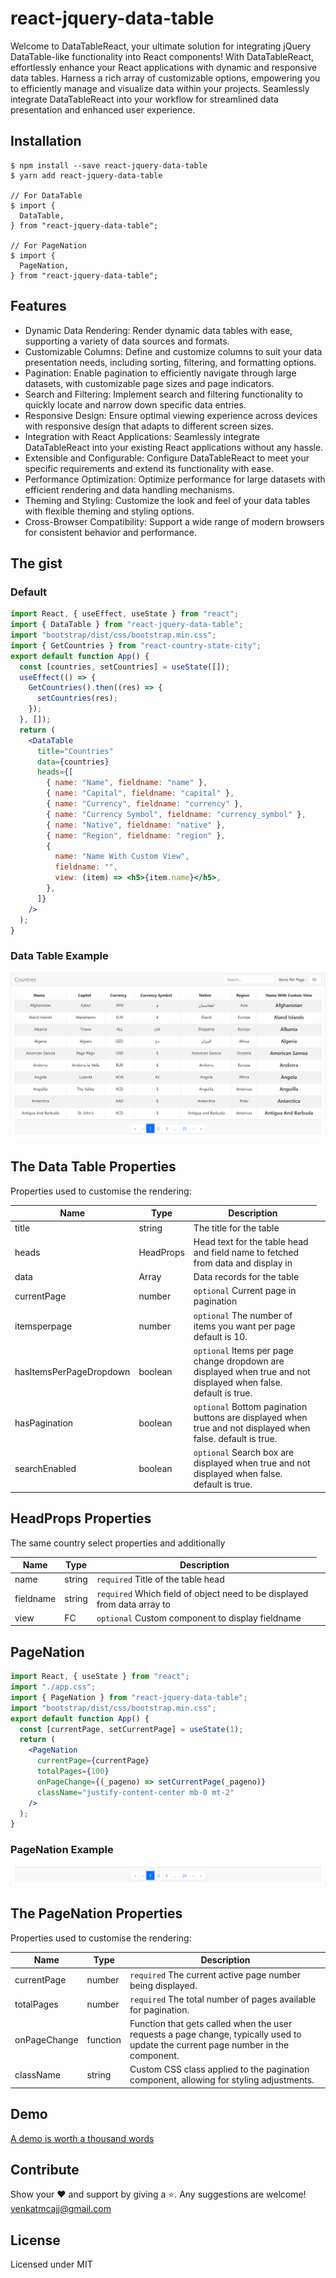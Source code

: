 # react-jquery-data-table

Welcome to DataTableReact, your ultimate solution for integrating jQuery DataTable-like functionality into React components! With DataTableReact, effortlessly enhance your React applications with dynamic and responsive data tables. Harness a rich array of customizable options, empowering you to efficiently manage and visualize data within your projects. Seamlessly integrate DataTableReact into your workflow for streamlined data presentation and enhanced user experience.

## Installation

```
$ npm install --save react-jquery-data-table
$ yarn add react-jquery-data-table

// For DataTable
$ import {
  DataTable,
} from "react-jquery-data-table";

// For PageNation
$ import {
  PageNation,
} from "react-jquery-data-table";
```

## Features

- Dynamic Data Rendering: Render dynamic data tables with ease, supporting a variety of data sources and formats.
- Customizable Columns: Define and customize columns to suit your data presentation needs, including sorting, filtering, and formatting options.
- Pagination: Enable pagination to efficiently navigate through large datasets, with customizable page sizes and page indicators.
- Search and Filtering: Implement search and filtering functionality to quickly locate and narrow down specific data entries.
- Responsive Design: Ensure optimal viewing experience across devices with responsive design that adapts to different screen sizes.
- Integration with React Applications: Seamlessly integrate DataTableReact into your existing React applications without any hassle.
- Extensible and Configurable: Configure DataTableReact to meet your specific requirements and extend its functionality with ease.
- Performance Optimization: Optimize performance for large datasets with efficient rendering and data handling mechanisms.
- Theming and Styling: Customize the look and feel of your data tables with flexible theming and styling options.
- Cross-Browser Compatibility: Support a wide range of modern browsers for consistent behavior and performance.

## The gist

### Default

```jsx
import React, { useEffect, useState } from "react";
import { DataTable } from "react-jquery-data-table";
import "bootstrap/dist/css/bootstrap.min.css";
import { GetCountries } from "react-country-state-city";
export default function App() {
  const [countries, setCountries] = useState([]);
  useEffect(() => {
    GetCountries().then((res) => {
      setCountries(res);
    });
  }, []);
  return (
    <DataTable
      title="Countries"
      data={countries}
      heads={[
        { name: "Name", fieldname: "name" },
        { name: "Capital", fieldname: "capital" },
        { name: "Currency", fieldname: "currency" },
        { name: "Currency Symbol", fieldname: "currency_symbol" },
        { name: "Native", fieldname: "native" },
        { name: "Region", fieldname: "region" },
        {
          name: "Name With Custom View",
          fieldname: "",
          view: (item) => <h5>{item.name}</h5>,
        },
      ]}
    />
  );
}
```

### Data Table Example

<img src="https://raw.githubusercontent.com/venkatmcajj/data-table-react/master/example/src/example1.png" alt="React Data Table example screenshot"/>

## The Data Table Properties

Properties used to customise the rendering:

| Name                    | Type      | Description                                                                                                      |
| ----------------------- | --------- | ---------------------------------------------------------------------------------------------------------------- |
| title                   | string    | The title for the table                                                                                          |
| heads                   | HeadProps | Head text for the table head and field name to fetched from data and display in <td>                             |
| data                    | Array     | Data records for the table                                                                                       |
| currentPage             | number    | `optional` Current page in pagination                                                                            |
| itemsperpage            | number    | `optional` The number of items you want per page default is 10.                                                  |
| hasItemsPerPageDropdown | boolean   | `optional` Items per page change dropdown are displayed when true and not displayed when false. default is true. |
| hasPagination           | boolean   | `optional` Bottom pagination buttons are displayed when true and not displayed when false. default is true.      |
| searchEnabled           | boolean   | `optional` Search box are displayed when true and not displayed when false. default is true.                     |

## HeadProps Properties

The same country select properties and additionally

| Name      | Type   | Description                                                                   |
| --------- | ------ | ----------------------------------------------------------------------------- |
| name      | string | `required` Title of the table head                                            |
| fieldname | string | `required` Which field of object need to be displayed from data array to <td> |
| view      | FC     | `optional` Custom component to display fieldname                              |

## PageNation

```jsx
import React, { useState } from "react";
import "./app.css";
import { PageNation } from "react-jquery-data-table";
import "bootstrap/dist/css/bootstrap.min.css";
export default function App() {
  const [currentPage, setCurrentPage] = useState(1);
  return (
    <PageNation
      currentPage={currentPage}
      totalPages={100}
      onPageChange={(_pageno) => setCurrentPage(_pageno)}
      className="justify-content-center mb-0 mt-2"
    />
  );
}
```

### PageNation Example

<img src="https://raw.githubusercontent.com/venkatmcajj/data-table-react/master/example/src/example2.png" alt="React Data Table PageNation example screenshot"/>

## The PageNation Properties

Properties used to customise the rendering:

| Name         | Type     | Description                                                                                                                        |
| ------------ | -------- | ---------------------------------------------------------------------------------------------------------------------------------- |
| currentPage  | number   | `required` The current active page number being displayed.                                                                         |
| totalPages   | number   | `required` The total number of pages available for pagination.                                                                     |
| onPageChange | function | Function that gets called when the user requests a page change, typically used to update the current page number in the component. |
| className    | string   | Custom CSS class applied to the pagination component, allowing for styling adjustments.                                            |

## Demo

[A demo is worth a thousand words](https://venkatmcajj.github.io/data-table-react/example)

## Contribute

Show your ❤️ and support by giving a ⭐. Any suggestions are welcome! venkatmcajj@gmail.com

## License

Licensed under MIT
